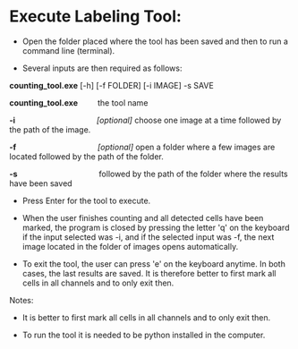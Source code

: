 # Execute Labeling Tool:

* Open the folder placed where the tool has been saved and then to run a command line (terminal).

* Several inputs are then required as follows:
   
**counting_tool.exe** [-h] [-f FOLDER] [-i IMAGE] -s SAVE

**counting_tool.exe** &nbsp; &nbsp; &nbsp; &nbsp; the tool name

**-i** &nbsp; &nbsp; &nbsp; &nbsp; &nbsp; &nbsp; &nbsp; &nbsp; &nbsp; &nbsp; &nbsp; &nbsp; &nbsp; &nbsp; &nbsp; &nbsp; &nbsp; &nbsp; *[optional]* choose one image at a time followed by the path of the image.

**-f** &nbsp; &nbsp; &nbsp; &nbsp; &nbsp; &nbsp; &nbsp; &nbsp; &nbsp; &nbsp; &nbsp; &nbsp; &nbsp; &nbsp; &nbsp; &nbsp; &nbsp; &nbsp; *[optional]* open a folder where a few images are located followed by the path of the folder.

**-s** &nbsp; &nbsp; &nbsp; &nbsp; &nbsp; &nbsp; &nbsp; &nbsp; &nbsp; &nbsp; &nbsp; &nbsp; &nbsp; &nbsp; &nbsp; &nbsp; &nbsp; &nbsp; followed by the path of the folder where the results have been saved

* Press Enter for the tool to execute.

* When the user finishes counting and all detected cells have been marked, the program is closed by pressing the
letter 'q' on the keyboard if the input selected was -i, and if the selected input was -f, the next image located in the
folder of images opens automatically.

* To exit the tool, the user can press 'e' on the keyboard anytime.
In both cases, the last results are saved. It is therefore better to first mark all cells in all channels and to only exit then.

Notes:
* It is better to first mark all cells in all channels and to only exit then.

* To run the tool it is needed to be python installed in the computer.